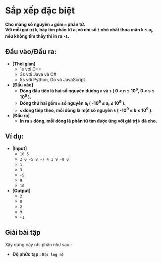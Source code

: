 # Sắp xếp đặc biệt
   **Cho mảng số nguyên `a` gồm `n` phần tử.<br>
   Với mỗi giá trị `k`, hãy tìm phần tử a<sub>i</sub> có chỉ số `i` nhỏ nhất thỏa mãn k ≤ a<sub>i</sub>, nếu không tìm thấy thì in ra `-1`.**

## Đầu vào/Đầu ra:
- **[Thời gian]**
   - 1s với C++ 
   - 3s với Java và C#
   - 5s với Python, Go và JavaScript
- **[Đầu vào]**
    - **Dòng đầu tiên là hai số nguyên dương `n` và `s` ( 0 < n ≤ 10<sup>6</sup>, 0 < s ≤ 10<sup>6</sup> ).**
    - **Dòng thứ hai gồm `n` số nguyên a<sub>i</sub> ( -10<sup>9</sup> ≤ a<sub>i</sub> ≤ 10<sup>9</sup> ).**
    - **`s` dòng tiếp theo, mỗi dòng là một số nguyên `k` ( -10<sup>9</sup> ≤ k ≤ 10<sup>9</sup> ).**
- **[Đầu ra]** 
    - **In ra `s` dòng, mỗi dòng là phần tử tìm được ứng với giá trị `k` đã cho.**

## Ví dụ:
- **[Input]**
   - `10 5`
   - `2 0 -5 8 -7 4 1 9 -8 0`
   - `1`
   - `3`
   - `-5`
   - `9`
   - `10`
- **[Output]**
   - `2`
   - `8`
   - `2`
   - `9`
   - `-1`

## Giải bài tập
   Xây dựng cây nhị phân như sau :
   - **Độ phức tạp : `O(s log n)`**
